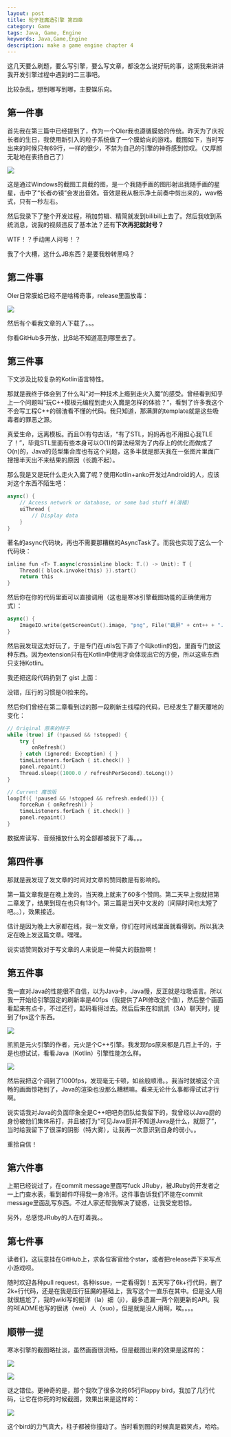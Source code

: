```yaml
---
layout: post
title: 轮子狂魔造引擎 第四章
category: Game
tags: Java, Game, Engine
keywords: Java,Game,Engine
description: make a game engine chapter 4
---
```


这几天要么刷题，要么写引擎，要么写文章，都没怎么说好玩的事，这期我来讲讲我开发引擎过程中遇到的二三事吧。

比较杂乱，想到哪写到哪，主要娱乐向。

## 第一件事

首先我在第三篇中已经提到了，作为一个OIer我也遵循膜蛤的传统。昨天为了庆祝长者的生日，我使用新引入的粒子系统做了一个膜蛤向的游戏。截图如下，当时写出来的时候只有69行，一样的很少，不禁为自己的引擎的神奇感到惊叹。（又厚颜无耻地在表扬自己了）

<p><img src="/../../../assets/images/game/4/1.png" align="center"></p>

这是通过Windows的截图工具截的图，是一个我随手画的图形射出我随手画的星星，击中了“长者の镜”会发出音效。音效是我从极乐净土前奏中剪出来的，wav格式，只有一秒左右。

然后我录下了整个开发过程，稍加剪辑、精简就发到bilibili上去了。然后我收到系统消息，说我的视频违反了基本法？还有**下次再犯就封号？**

WTF！？手动黑人问号！？

我了个大槽，这什么JB东西？是要我粉转黑吗？

## 第二件事
OIer日常膜蛤已经不是啥稀奇事，release里面放毒：

<p><img src="/../../../assets/images/game/4/0.png" align="center"></p>

然后有个看我文章的人下载了。。。

你看GitHub多开放，比B站不知道高到哪里去了。

## 第三件事
下文涉及比较复杂的Kotlin语言特性。

那就是我终于体会到了什么叫“对一种技术上瘾到走火入魔”的感受。曾经看到知乎上一个问题叫“玩C++模板元编程到走火入魔是怎样的体验？”，看到了许多我这个不会写工程C++的弱渣看不懂的代码。我只知道，那满屏的template就是这些吸毒者的罪恶之源。

真爱生命，远离模板。而且OI有句古话，“有了STL，妈妈再也不用担心我TLE了！”，毕竟STL里面有些本身可以O(1)的算法经常为了内存上的优化而做成了O(n)的，Java的范型集合库也有这个问题，这多半就是那天我在一张图片里面广搜搜半天出不来结果的原因（长跪不起）。

那么我是又是玩什么走火入魔了呢？使用Kotlin+anko开发过Android的人，应该对这个东西不陌生吧：

```swift
async() {
	// Access network or database, or some bad stuff #(滑稽)
	uiThread {
		// Display data
	}
}
```

著名的async代码块，再也不需要那糟糕的AsyncTask了。而我也实现了这么一个代码块：

```swift
inline fun <T> T.async(crossinline block: T.() -> Unit): T {
	Thread({ block.invoke(this) }).start()
	return this
}
```

然后你在你的代码里面可以直接调用（这也是寒冰引擎截图功能的正确使用方式）：

```swift
async() {
	ImageIO.write(getScreenCut().image, "png", File("截屏" + cnt++ + ".png"));
}
```

然后我发现这太好玩了，于是专门在utils包下弄了个叫kotlin的包，里面专门放这种东西。因为extension只有在Kotlin中使用才会体现出它的方便，所以这些东西只支持Kotlin。

我还把这段代码扔到了 gist 上面：
 
<script src="https://gist.github.com/ice1000/16d851883e0ac61f905cbb891d20a155.js"></script>

没错，压行的习惯是OI捡来的。

然后你们曾经在第二章看到过的那一段刷新主线程的代码，已经发生了翻天覆地的变化：

```swift
// Original 原来的样子
while (true) if (!paused && !stopped) {
	try {
		onRefresh()
	} catch (ignored: Exception) { }
	timeListeners.forEach { it.check() }
	panel.repaint()
	Thread.sleep((1000.0 / refreshPerSecond).toLong())
}

// Current 魔改版
loopIf({ !paused && !stopped && refresh.ended()}) {
	forceRun { onRefresh() }
	timeListeners.forEach { it.check() }
	panel.repaint()
}
```

数据库读写、音频播放什么的全部都被我下了毒。。。

## 第四件事
那就是我发现了发文章的时间对文章的赞同数是有影响的。

第一篇文章我是在晚上发的，当天晚上就来了60多个赞同。第二天早上我就把第二章发了，结果到现在也只有13个。第三篇是当天中文发的（间隔时间也太短了吧。。），效果接近。

估计是因为晚上大家都在线，我一发文章，你们在时间线里面就看得到。所以我决定在晚上发这篇文章。嘿嘿。

说实话赞同数对于写文章的人来说是一种莫大的鼓励啊！

## 第五件事
我一直对Java的性能很不自信，以为Java卡，Java慢，反正就是垃圾语言。所以我一开始给引擎固定的刷新率是40fps（我提供了API修改这个值），然后整个画面看起来有点卡，不过还行，起码看得过去。然后后来在和凯凯（3A）聊天时，提到了fps这个东西。

<p><img src="/../../../assets/images/game/4/5.jpg" align="center"></p>

凯凯是元火引擎的作者，元火是个C++引擎。我发现fps原来都是几百上千的，于是也想试试，看看Java（Kotlin）引擎性能怎么样。

<p><img src="/../../../assets/images/game/4/6.jpg" align="center"></p>

然后我把这个调到了1000fps，发现毫无卡顿，如丝般顺滑。。我当时就被这个流畅的画面惊艳到了，Java的渲染也没那么糟糕嘛。看来无论什么事都得试试才行啊。

说实话我对Java的负面印象全是C++吧吧务团队给我留下的，我曾经以Java厨的身份被他们集体吊打，并且被打为“可见Java厨并不知道Java是什么，就厨了”，当时给我留下了很深的阴影（特大雾），让我再一次意识到自身的弱小。。

重拾自信！

## 第六件事
上期已经说过了，在commit message里面写fuck JRuby，被JRuby的开发者之一上门查水表，看到邮件吓得我一身冷汗。这件事告诉我们不能在commit message里面乱写东西。不过人家还帮我解决了疑惑，让我受宠若惊。

另外，总感觉JRuby的人在盯着我。。

## 第七件事
读者们，这玩意挂在GitHub上，求各位客官给个star，或者把release弄下来写点小游戏呗。

随时欢迎各种pull request，各种issue，一定看得到！五天写了6k+行代码，删了2k+行代码，还是在我是压行狂魔的基础上，我写这个一直乐在其中。但是没人用就很尴尬了，我的wiki写的挺详（la）细（ji），最多遗漏一两个刚更新的API。我的README也写的很诱（wei）人（suo），但是就是没人用啊，唉。。。。

## 顺带一提
寒冰引擎的截图略扯淡，虽然画面很流畅，但是截图出来的效果是这样的：

<p><img src="/../../../assets/images/game/4/2.png" align="center"></p>

<p><img src="/../../../assets/images/game/4/3.png" align="center"></p>

谜之错位。更神奇的是，那个我吹了很多次的65行Flappy bird，我加了几行代码，让它在你死的时候截图，效果出来是这样的：

<p><img src="/../../../assets/images/game/4/4.png" align="center"></p>

这个bird的力气真大，柱子都被你撞动了。当时看到图的时候真是戳笑点，哈哈。








